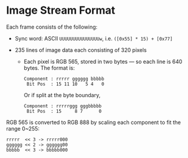 # Image Stream Format

Each frame consists of the following:

- Sync word: ASCII `UUUUUUUUUUUUUUUw`, i.e. `([0x55] * 15) + [0x77]`

- 235 lines of image data each consisting of 320 pixels

    - Each pixel is RGB 565, stored in two bytes — so each line is 640 bytes. The format is:
        ```
        Component : rrrrr gggggg bbbbb
         Bit Pos  : 15 11 10   5 4   0
        ```

        Or if split at the byte boundary,
        ```
        Component : rrrrrggg gggbbbbb
         Bit Pos  : 15     8 7      0
        ```

RGB 565 is converted to RGB 888 by scaling each component to fit the range 0~255:

```
rrrrr  << 3 -> rrrrr000
gggggg << 2 -> gggggg00
bbbbb  << 3 -> bbbbb000
```

